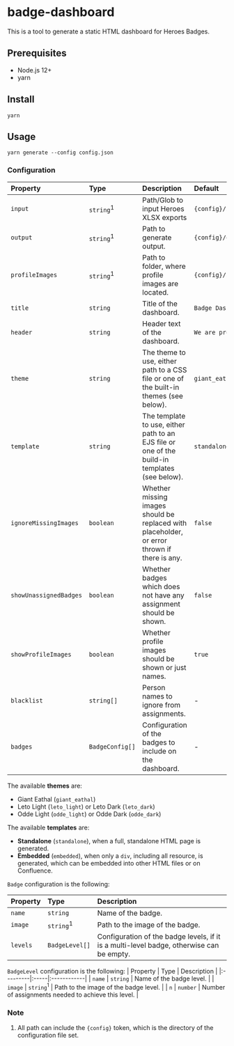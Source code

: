# badge-dashboard

This is a tool to generate a static HTML dashboard for Heroes Badges.

## Prerequisites

* Node.js 12+
* yarn

## Install

```console
yarn
```

## Usage

```console
yarn generate --config config.json
```

### Configuration

| Property | Type | Description | Default |
|:---------|:-----|:------------|:--------|
| `input` | `string`<sup>1</sup> | Path/Glob to input Heroes XLSX exports | `{config}/input/**/*.xlsx` |
| `output` | `string`<sup>1</sup> | Path to generate output. | `{config}/output` |
| `profileImages` | `string`<sup>1</sup> | Path to folder, where profile images are located. | `{config}/images/profile` |
| `title` | `string` | Title of the dashboard. | `Badge Dashboard` |
| `header` | `string` | Header text of the dashboard. | `We are proud of...` |
| `theme` | `string` | The theme to use, either path to a CSS file or one of the built-in themes (see below). | `giant_eathal` |
| `template` | `string` | The template to use, either path to an EJS file or one of the build-in templates (see below). | `standalone` |
| `ignoreMissingImages` | `boolean` | Whether missing images should be replaced with placeholder, or error thrown if there is any. | `false` |
| `showUnassignedBadges` | `boolean` | Whether badges which does not have any assignment should be shown. | `false` |
| `showProfileImages` | `boolean` | Whether profile images should be shown or just names. | `true` | 
| `blacklist` | `string[]` | Person names to ignore from assignments. | - |
| `badges` | `BadgeConfig[]` | Configuration of the badges to include on the dashboard. | - |

The available **themes** are:
* Giant Eathal (`giant_eathal`)
* Leto Light (`leto_light`) or Leto Dark (`leto_dark`)
* Odde Light (`odde_light`) or Odde Dark (`odde_dark`)

The available **templates** are:
* **Standalone** (`standalone`), when a full, standalone HTML page is generated.
* **Embedded** (`embedded`), when only a `div`, including all resource, is generated, which can be embedded into other HTML files or on Confluence.

`Badge` configuration is the following:

| Property | Type | Description |
|:---------|:-----|:------------|
| `name` | `string` | Name of the badge. |
| `image` | `string`<sup>1</sup> | Path to the image of the badge. |
| `levels` | `BadgeLevel[]` | Configuration of the badge levels, if it is a multi-level badge, otherwise can be empty. |

`BadgeLevel` configuration is the following:
| Property | Type | Description |
|:---------|:-----|:------------|
| `name` | `string` | Name of the badge level. |
| `image` | `string`<sup>1</sup> | Path to the image of the badge level. |
| `n` | `number` | Number of assignments needed to achieve this level. |

### Note

1. All path can include the `{config}` token, which is the directory of the configuration file set.
